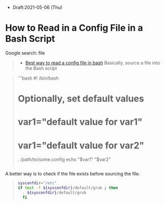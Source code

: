 * Draft:2021-05-06 (Thu)
# How to Read in a Config File in a Bash Script

Google search: file
> 
> * [Best way to read a config file in bash](https://askubuntu.com/questions/743493/best-way-to-read-a-config-file-in-bash)
Basically, source a file into the Bash script

> '''bash
> #! /bin/bash
> # Optionally, set default values
> # var1="default value for var1"
> # var1="default value for var2"
> . /path/to/some.config
> echo "$var1" "$var2"
> ```
A better way is to check if the file exists before sourcing the file.
> ```bash
> sysconfdir="/etc" 
> if test -f ${sysconfdir}/default/grub ; then
>   . ${sysconfdir}/default/grub
>   fi
> ```
> 

